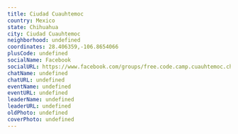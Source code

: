 ```yaml
---
title: Ciudad Cuauhtemoc
country: Mexico
state: Chihuahua
city: Ciudad Cuauhtemoc
neighborhood: undefined
coordinates: 28.406359,-106.8654066
plusCode: undefined
socialName: Facebook
socialURL: https://www.facebook.com/groups/free.code.camp.cuauhtemoc.chihuahua/
chatName: undefined
chatURL: undefined
eventName: undefined
eventURL: undefined
leaderName: undefined
leaderURL: undefined
oldPhoto: undefined
coverPhoto: undefined
---
```

